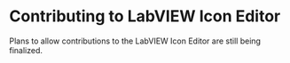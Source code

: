 # Contributing to LabVIEW Icon Editor

Plans to allow contributions to the LabVIEW Icon Editor are still being finalized.  
